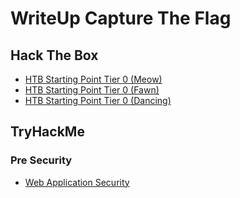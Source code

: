 # WriteUp Capture The Flag 

## Hack The Box
- [HTB Starting Point Tier 0 (Meow)](https://writeup.ekovegeance.com/HTB%20Starting%20Poin%20Tier%200%20[Meow]/)
- [HTB Starting Point Tier 0 (Fawn)](https://writeup.ekovegeance.com/HTB%20Starting%20Point%20Tier%200%20[Fawn]/)
- [HTB Starting Point Tier 0 (Dancing)](https://writeup.ekovegeance.com/HTB%20Starting%20Point%20Tier%200%20[Dancing]/)

## TryHackMe
### Pre Security
- [Web Application Security](https://writeup.ekovegeance.com)
